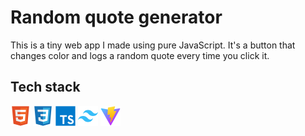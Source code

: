 # Random quote generator

This is a tiny web app I made using pure JavaScript. It's a button that changes color and logs a random quote every time you click it.

## Tech stack

<img src="https://github.com/devicons/devicon/blob/master/icons/html5/html5-original.svg" alt="HTML" width="32" height="32">
<img src="https://github.com/devicons/devicon/blob/master/icons/css3/css3-original.svg" alt="CSS" width="32" height="32">
<img src="https://github.com/devicons/devicon/blob/master/icons/typescript/typescript-original.svg" alt="TypeScript" width="32" height="32">
<img src="https://github.com/devicons/devicon/blob/master/icons/tailwindcss/tailwindcss-original.svg" alt="TailwindCSS" width="32" height="32">
<img src="https://github.com/devicons/devicon/blob/master/icons/vitejs/vitejs-original.svg" alt="Vite" width="32" height="32">
